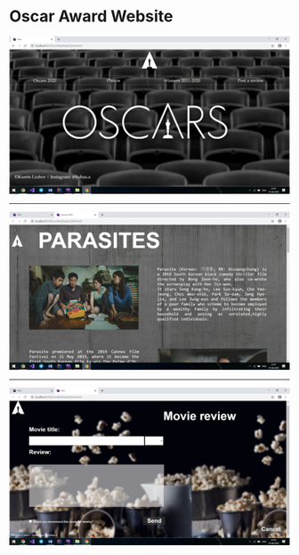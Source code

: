 # Oscar Award Website

![1](https://github.com/liub0v/BSU-labs/blob/master/Practice/lab10/Screenshots/1.png)
***
![2](https://github.com/liub0v/BSU-labs/blob/master/Practice/lab10/Screenshots/2.png)
***
![3](https://github.com/liub0v/BSU-labs/blob/master/Practice/lab10/Screenshots/5.png)
